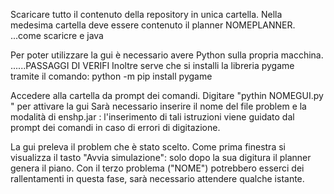 Scaricare tutto il contenuto della repository in unica cartella.
Nella medesima cartella deve essere contenuto il planner NOMEPLANNER.
...come scaricre e java


Per poter utilizzare la gui è necessario avere Python sulla propria macchina. ......PASSAGGI DI VERIFI
Inoltre serve che si installi la libreria pygame tramite il comando: python -m pip install pygame


Accedere alla cartella da prompt dei comandi.
Digitare "pythin NOMEGUI.py " per attivare la gui
Sarà necessario inserire il nome del file problem e la modalità di enshp.jar : l'inserimento di tali istruzioni viene guidato dal prompt dei comandi in caso di errori di digitazione.

La gui preleva il problem che è stato scelto. 
Come prima finestra si visualizza il tasto "Avvia simulazione": solo dopo la sua digitura il planner genera il piano.
Con il terzo problema ("NOME") potrebbero esserci dei rallentamenti in questa fase, sarà necessario attendere qualche istante.

